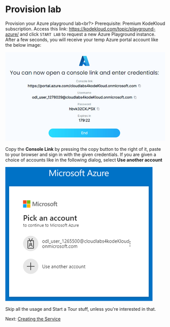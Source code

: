 # Provision lab

Provision your Azure playground lab<br?>
Prerequisite: Premium KodeKloud subscription.
Access this link: https://kodekloud.com/topic/playground-azure/ and click `START LAB` to request a new Azure Playground instance. After a few seconds, you will receive your temp Azure portal account like the below image:

![image](../images/01-sign-in.jpeg)

Copy the **Console Link** by pressing the copy button to the right of it, paste to your browser and sign in with the given credentials. If you are given a choice of accounts like in the following dialog, select **Use another account**

![image](../images/01a-sign-in.png)

Skip all the usage and Start a Tour stuff, unless you're interested in that.

Next: [Creating the Service](./02-create-service.md)



